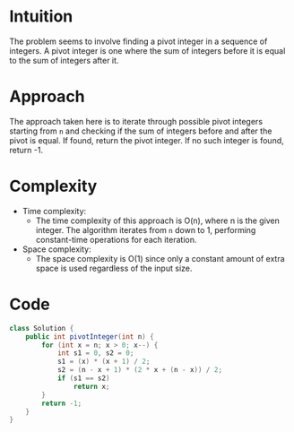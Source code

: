 # Intuition
The problem seems to involve finding a pivot integer in a sequence of integers. A pivot integer is one where the sum of integers before it is equal to the sum of integers after it.

# Approach
The approach taken here is to iterate through possible pivot integers starting from `n` and checking if the sum of integers before and after the pivot is equal. If found, return the pivot integer. If no such integer is found, return -1.

# Complexity
- Time complexity: 
  - The time complexity of this approach is O(n), where n is the given integer. The algorithm iterates from `n` down to 1, performing constant-time operations for each iteration.
- Space complexity: 
  - The space complexity is O(1) since only a constant amount of extra space is used regardless of the input size.

# Code
```java
class Solution {
    public int pivotInteger(int n) {
        for (int x = n; x > 0; x--) {
            int s1 = 0, s2 = 0;
            s1 = (x) * (x + 1) / 2;
            s2 = (n - x + 1) * (2 * x + (n - x)) / 2;
            if (s1 == s2)
                return x;
        }
        return -1;
    }
}
